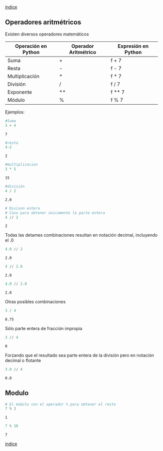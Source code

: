[índice](../README.md)

## Operadores aritmétricos

Existen diversos operadores matemáticos

| Operación en Python | Operador Aritmétrico |  Expresión en Python|
|--|--|--|
| Suma | + |  f + 7 |
| Resta | - | f - 7 |
| Multiplicación | * |  f * 7 |
| División | / |  f / 7 |
| Exponente | ** |  f ** 7 |
| Módulo | % |  f % 7 |


Ejemplos:


```python
#Suma
3 + 4
```




    7




```python
#resta
4-2
```




    2




```python
#multiplicacion
3 * 5
```




    15




```python
#división
4 / 2
```




    2.0




```python
# Divison entera
# Caso para obtener únicamente la parte entera
4 // 2
```




    2



Todas las detames combinaciones resultan en notación decimal, incluyendo el .0


```python
4.0 // 2
```




    2.0




```python
4 // 2.0
```




    2.0




```python
4.0 // 2.0
```




    2.0



Otras posibles combinaciones


```python
3 / 4
```




    0.75



Sólo parte entera de fracción impropia


```python
3 // 4
```




    0



Forzando que el resultado sea parte entera de la división pero en notación decimal o flotante


```python
3.0 // 4
```




    0.0



## Modulo


```python
# El módulo con el operador % para obtener el resto
7 % 3
```




    1




```python
7 % 10
```




    7


[índice](README.md)